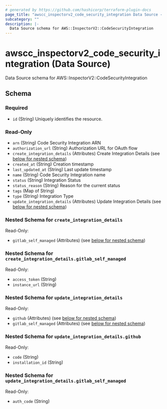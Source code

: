 ```yaml
---
# generated by https://github.com/hashicorp/terraform-plugin-docs
page_title: "awscc_inspectorv2_code_security_integration Data Source - terraform-provider-awscc"
subcategory: ""
description: |-
  Data Source schema for AWS::InspectorV2::CodeSecurityIntegration
---
```


# awscc_inspectorv2_code_security_integration (Data Source)

Data Source schema for AWS::InspectorV2::CodeSecurityIntegration



<!-- schema generated by tfplugindocs -->
## Schema

### Required

- `id` (String) Uniquely identifies the resource.

### Read-Only

- `arn` (String) Code Security Integration ARN
- `authorization_url` (String) Authorization URL for OAuth flow
- `create_integration_details` (Attributes) Create Integration Details (see [below for nested schema](#nestedatt--create_integration_details))
- `created_at` (String) Creation timestamp
- `last_updated_at` (String) Last update timestamp
- `name` (String) Code Security Integration name
- `status` (String) Integration Status
- `status_reason` (String) Reason for the current status
- `tags` (Map of String)
- `type` (String) Integration Type
- `update_integration_details` (Attributes) Update Integration Details (see [below for nested schema](#nestedatt--update_integration_details))

<a id="nestedatt--create_integration_details"></a>
### Nested Schema for `create_integration_details`

Read-Only:

- `gitlab_self_managed` (Attributes) (see [below for nested schema](#nestedatt--create_integration_details--gitlab_self_managed))

<a id="nestedatt--create_integration_details--gitlab_self_managed"></a>
### Nested Schema for `create_integration_details.gitlab_self_managed`

Read-Only:

- `access_token` (String)
- `instance_url` (String)



<a id="nestedatt--update_integration_details"></a>
### Nested Schema for `update_integration_details`

Read-Only:

- `github` (Attributes) (see [below for nested schema](#nestedatt--update_integration_details--github))
- `gitlab_self_managed` (Attributes) (see [below for nested schema](#nestedatt--update_integration_details--gitlab_self_managed))

<a id="nestedatt--update_integration_details--github"></a>
### Nested Schema for `update_integration_details.github`

Read-Only:

- `code` (String)
- `installation_id` (String)


<a id="nestedatt--update_integration_details--gitlab_self_managed"></a>
### Nested Schema for `update_integration_details.gitlab_self_managed`

Read-Only:

- `auth_code` (String)
